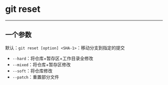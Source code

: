 # git reset
---

## 一个参数

默认：`git reset [option] <SHA-1>`：移动分支到指定的提交
- `--hard`：将仓库+暂存区+工作目录全修改
- `--mixed`：将仓库+暂存区修改
- `--soft`：将仓库修改
- `--patch`：重置部分文件